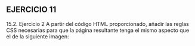 ## EJERCICIO 11
15.2. Ejercicio 2
A partir del código HTML proporcionado, añadir las reglas CSS necesarias para que la página resultante tenga el mismo aspecto que el de la siguiente imagen: